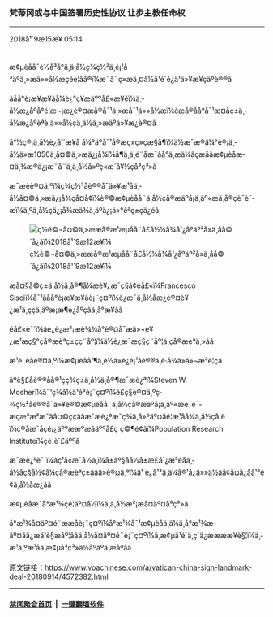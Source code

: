 ### 梵蒂冈或与中国签署历史性协议 让步主教任命权
------------------------

<div class="published">
 <span class="date" title="ä¸­å½æ¶é´">
  <time datetime="2018-09-15T05:14:29+08:00">
   2018å¹´9æ15æ¥ 05:14
  </time>
 </span>
</div>
<br/>
<div class="wsw">
 <p>
  æ¢µèåå¯è½å³å°ä¸ä¸­å½ç­¾ç½²ä¸é¡¹å³äºä¸»æä»»å½æçéè¦åå®ï¼æ¨å¨ç»æä¸¤å½ä¹é´é¿ä¹ä»¥æ¥çäºè®®ã
 </p>
 <p>
  ãåå°è¡æ¥æ¥ãå¼è¿°ç¥æäººå£«æ¥éï¼ä¸­å½æ¿åºå°é¦æ¬¡æ¿è®¤æå®å¯¹ä¸»æå¯¹ä»»å½æï¼èæå®åå°å¯¹æ­¤åç±ä¸­å½æ¿åºèªè¡ä»»å½çä¸ä½ä¸»æäºä»¥æ¿è®¤ã
 </p>
 <p>
  å°½ç®¡ä¸­å½è¿å¹´æ¥å å¼ºäºå¯¹å®æç»ç»çæ§å¶ï¼ä½æ¯æ®ä¼°è®¡ä¸­å½ä»æ1050ä¸å¤©ä¸»æä¿¡å¾ï¼å¶ä¸­ä¸é¨åæ¯âå°ä¸æä¼âçæåãæ¢µèåæ­¤ä¸¾æ®ä¿¡æ¨å¨ä¸ä¸­å½å»ºç«æ´å¥½çå³ç³»ã
 </p>
 <p>
  æ¯æèè®¤ä¸ºï¼ç­¾ç½²åè®®å¯ä»¥æ¹åä¸­å½å¤©ä¸»æä¿¡å¾çå¤å¢ï¼è®©æ¢µèåå¨ä¸­å½çå®æäºå¡ä¸äº«æä¸å®çè¯è¯­æï¼ä¸ºä¸­å½çä¿¡å¾æä¾ä¸äºä¿¡ä»°èªç±çä¿éã
 </p>
 <div class="wsw__embed">
  <figure class="media-image js-media-expand">
   <div class="img-wrap">
    <div class="thumb">
     <img alt="ç½é©¬å¤©ä¸»ææå®æ¹æµåå¨å£å½¼å¾å¹¿åºäº²å»ä¸åå©´å¿ãï¼2018å¹´9æ12æ¥ï¼" src="https://gdb.voanews.com/18C49136-101E-4113-BCDE-83C22075F04C_w250_r0_s.jpg"/>
    </div>
    <span class="ico ico-fullscreen ico--media-expand ico--rounded">
    </span>
   </div>
   <figcaption>
    <span class="caption">
     ç½é©¬å¤©ä¸»ææå®æ¹æµåå¨å£å½¼å¾å¹¿åºäº²å»ä¸åå©´å¿ãï¼2018å¹´9æ12æ¥ï¼
    </span>
   </figcaption>
  </figure>
 </div>
 <p>
  æå¤§å©ç±ä¸­å½ä¸å®¶å¼æè¥¿æ¯ç§â¢éå£«ï¼Francesco Sisciï¼å¯¹ãåå°è¡æ¥æ¥ãè¡¨ç¤ºï¼è¿æ¯ä¸­å½åæ¿è®¤è¥¿æ¹ä¸ççä¸äºæ¡æ¶è¿åºçâä¸å°æ­¥âã
 </p>
 <p>
  éå£«è¯´ï¼âè¿è¿æ²¡æè¾¾å°è®¤å¯æä»¬è¥¿æ¹æç§°çå®æèªç±çç¨åº¦ï¼ä½è¿æ¯æç§ç¨åº¦ä¸çå®æèªä¸»ãâ
 </p>
 <p>
  æ¹è¯èåè®¤ä¸ºï¼æ¢µèåå¹¶ä¸è½ä»è¿é¡¹åè®®ä¸­è·å¾ä»ä»¬æ³è¦çã
 </p>
 <p>
  äºè§£åè®®åå®¹çç¾ç±ä¸­å½ä¸å®¶æ¯æè¿ªï¼Steven W. Mosherï¼å¯¹ç¾å½ä¹é³è¡¨ç¤ºï¼é£ç§è®¤ä¸ºç­¾ç½²åè®®å¯ä»¥è®©æ¢µèåå¨ä¸­å½çå®æäºå¡ä¸äº«æè¯è¯­æçæ³æ³æ¯âå¤©ççâãæ¯æè¿ªæ¯ç¾ä¸­å»ºäº¤åé¦æ¹åå¾ä¸­å½çå­¦èï¼ç®åæ¯åçé¡¿äººææºæâäººå£ç ç©¶é¢âï¼Population Research Instituteï¼çè´è´£äººã
 </p>
 <p>
  æ¯æè¿ªè¯´ï¼âç¹å«æ¯å½ä¸ï¼å±äº§åå½å±æ­£å¹¿æ³éåä¸­å½åç§å½¢å¼çå®æèªç±ãâä»è®¤ä¸ºï¼ä¹ è¿å¹³ä¸ä¼å®¹å¿ä»»ä½âå¢å¤å¿åå¹²é¢ä¸­å½åæ¿âã
 </p>
 <p>
  æ¢µèåæ¯å°æ¹¾çé¦äº¤å½ï¼ä¸ä¸­å½æ²¡æå¤äº¤å³ç³»ã
 </p>
 <p>
  å°æ¹¾å¤äº¤é¨ææåè¡¨ç¤ºï¼å°æ¹¾å¯¹æ¢µèåä¸ä¼ä¸å°æ¹¾æ­äº¤âä¿æä¹è§æåº¦âãä¸­å½å¤äº¤é¨è¡¨ç¤ºï¼ä¸­æ¢µä¹é´ä¸ç´ä¿ææææ¥è§¦ï¼ä¸­æ¹ä¸ºæ¹åä¸­æ¢µå³ç³»ä½åºäºä¸æåªåã
 </p>
</div>

原文链接：https://www.voachinese.com/a/vatican-china-sign-landmark-deal-20180914/4572382.html


------------------------
#### [禁闻聚合首页](https://github.com/gfw-breaker/banned-news/blob/master/README.md) &nbsp;|&nbsp;  [一键翻墙软件](https://github.com/gfw-breaker/nogfw/blob/master/README.md)